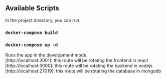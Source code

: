 
## Available Scripts

In the project directory, you can run:

### `docker-compose build`
### `docker-compose up -d`

Runs the app in the development mode.<br />
 [http://localhost:3001]: this route will be rotating the frontend in react
 [http://localhost:3000]: this route will be rotating the backend in nodejs
 [http://localhost:27019]: this route will be rotating the database in mongodb

<!-- ### `yarn test`

Launches the test runner in the interactive watch mode.<br />
See the section about [running tests](https://facebook.github.io/create-react-app/docs/running-tests) for more information. -->